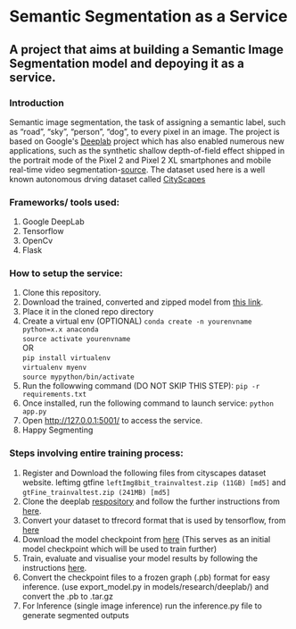 # Semantic Segmentation as a Service
## A project that aims at building a Semantic Image Segmentation model and depoying it as a service.

### Introduction
Semantic image segmentation, the task of assigning a semantic label, such as “road”, “sky”, “person”, “dog”, to every pixel in an image. 
The project is based on Google's [Deeplab](https://github.com/tensorflow/models/tree/master/research/deeplab) project which has also enabled numerous new applications, such as the synthetic shallow depth-of-field effect shipped in the portrait mode of the Pixel 2 and Pixel 2 XL smartphones and mobile real-time video segmentation-[source](https://ai.googleblog.com/2018/03/semantic-image-segmentation-with.html).
The dataset used here is a well known autonomous drving dataset called [CityScapes](https://www.cityscapes-dataset.com/)

### Frameworks/ tools used:
1. Google DeepLab
2. Tensorflow
3. OpenCv
4. Flask 

### How to setup the service:
1. Clone this repository.
2. Download the trained, converted and zipped model from [this link](https://drive.google.com/open?id=111lkKq_EvvpVut-V3oGaGbbHEWTowRQ2).
3. Place it in the cloned repo directory
4. Create a virtual env (OPTIONAL)
``conda create -n yourenvname python=x.x anaconda``  
``source activate yourenvname``  
OR  
``pip install virtualenv``  
``virtualenv myenv``  
``source mypython/bin/activate``  
5. Run the followwing command (DO NOT SKIP THIS STEP):
``pip -r requirements.txt``
6. Once installed, run the following command to launch service:
``python app.py``
7. Open http://127.0.0.1:5001/ to access the service.
8. Happy Segmenting

### Steps involving entire training process:
1. Register and Download the following files from cityscapes dataset website. leftimg gtfine
``leftImg8bit_trainvaltest.zip (11GB) [md5]`` and ``gtFine_trainvaltest.zip (241MB) [md5]``
2. Clone the deeplab [respository](https://github.com/tensorflow/models) and follow the further instructions from [here](https://github.com/tensorflow/models/tree/master/research/deeplab).
3. Convert your dataset to tfrecord format that is used by tensorflow, from [here](https://github.com/tensorflow/models/blob/master/research/deeplab/g3doc/cityscapes.md)
4. Download the model checkpoint from [here](https://github.com/tensorflow/models/blob/master/research/deeplab/g3doc/model_zoo.md) (This serves as an initial model checkpoint which will be used to train further)
5. Train, evaluate and visualise your model results by following the instructions [here](https://github.com/tensorflow/models/blob/master/research/deeplab/g3doc/cityscapes.md).
6. Convert the checkpoint files to a frozen graph (.pb) format for easy inference. (use export_model.py in models/research/deeplab/) and convert the .pb to .tar.gz
7. For Inference (single image inference) run the inference.py file to generate segmented outputs

